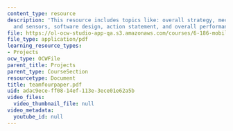 ```yaml
---
content_type: resource
description: 'This resource includes topics like: overall strategy, mechanical design
  and sensors, software design, action statement, and overall performance.'
file: https://ol-ocw-studio-app-qa.s3.amazonaws.com/courses/6-186-mobile-autonomous-systems-laboratory-january-iap-2005/adac9eceff0814ef113e3ece01e62a5b_teamfourpaper.pdf
file_type: application/pdf
learning_resource_types:
- Projects
ocw_type: OCWFile
parent_title: Projects
parent_type: CourseSection
resourcetype: Document
title: teamfourpaper.pdf
uid: adac9ece-ff08-14ef-113e-3ece01e62a5b
video_files:
  video_thumbnail_file: null
video_metadata:
  youtube_id: null
---
```

